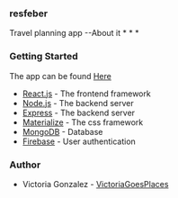 ### resfeber

Travel planning app --About it
* 
* 
* 

### Getting Started
The app can be found [Here](https://git.heroku.com/resfeber.git)
 
* [React.js](https://reactjs.org/) - The frontend framework
* [Node.js](https://nodejs.org/en/) - The backend server
* [Express](https://expressjs.com/) - The backend server
* [Materialize](https://materializecss.com/getting-started.html) - The css framework
* [MongoDB](https://www.mongodb.com/) - Database
* [Firebase](https://firebase.google.com/) - User authentication

### Author
* Victoria Gonzalez - [VictoriaGoesPlaces](https://github.com/victoriagoesplaces)

<!-- ### Screenshot
![screenshot](./client/public/images/ "Screenshot of game") -->